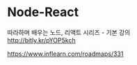 # Node-React
따라하며 배우는 노드, 리액트 시리즈 - 기본 강의  
http://bitly.kr/pYOP5kch  

https://www.inflearn.com/roadmaps/331  
